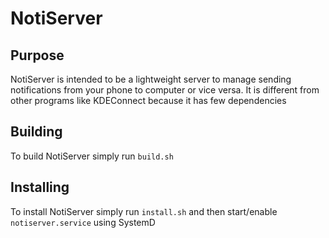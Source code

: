 # NotiServer

## Purpose

NotiServer is intended to be a lightweight server to manage sending notifications from your phone to computer or vice versa. It is different from other programs like KDEConnect because it has few dependencies

## Building

To build NotiServer simply run `build.sh`

## Installing

To install NotiServer simply run `install.sh` and then start/enable `notiserver.service` using SystemD
